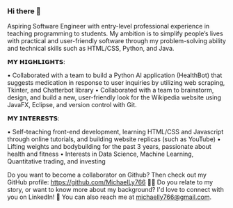 ### Hi there 👋

<!--
**MichaelLy766/MichaelLy766** is a ✨ _special_ ✨ repository because its `README.md` (this file) appears on your GitHub profile.

Here are some ideas to get you started:

- 🔭 I’m currently working on ...
- 🌱 I’m currently learning ...
- 👯 I’m looking to collaborate on ...
- 🤔 I’m looking for help with ...
- 💬 Ask me about ...
- 📫 How to reach me: ...
- 😄 Pronouns: ...
- ⚡ Fun fact: ...
-->

Aspiring Software Engineer with entry-level professional experience in teaching programming to students. My ambition is to simplify people’s lives with practical and user-friendly software through my problem-solving ability and technical skills such as HTML/CSS, Python, and Java. 

𝗠𝗬 𝗛𝗜𝗚𝗛𝗟𝗜𝗚𝗛𝗧𝗦:

• Collaborated with a team to build a Python AI application (HealthBot) that suggests medication in response to user inquiries by utilizing web scraping, Tkinter, and Chatterbot library
• Collaborated with a team to brainstorm, design, and build a new, user-friendly look for the Wikipedia website using JavaFX, Eclipse, and version control with Git. 

𝗠𝗬 𝗜𝗡𝗧𝗘𝗥𝗘𝗦𝗧𝗦:

• Self-teaching front-end development, learning HTML/CSS and Javascript through online tutorials, and building website replicas (such as YouTube)
• Lifting weights and bodybuilding for the past 3 years, passionate about health and fitness
• Interests in Data Science, Machine Learning, Quantitative trading, and investing

Do you want to become a collaborator on Github? Then check out my GitHub profile: https://github.com/MichaelLy766 👨‍💻 Do you relate to my story, or want to know more about my background? I'd love to connect with you on LinkedIn! 👔 You can also reach me at michaelly766@gmail.com.
